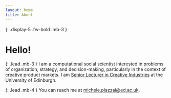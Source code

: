 ```yaml
---
layout: home
title: About
---
```


{: .display-5 .fw-bold .mb-3 }
# Hello!

{: .lead .mb-3 }
I am a computational social scientist interested in problems of organization, strategy, and decision-making, particularly in the context of creative product markets. I am [Senior Lecturer in Creative Industries](https://www.business-school.ed.ac.uk/staff/michele-piazzai) at the University of Edinburgh.

{: .lead .mb-4 }
You can reach me at [michele.piazzai@ed.ac.uk](mailto:michele.piazzai@ed.ac.uk).
